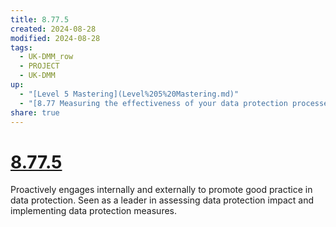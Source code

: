 ```yaml
---
title: 8.77.5
created: 2024-08-28
modified: 2024-08-28
tags:
  - UK-DMM_row
  - PROJECT
  - UK-DMM
up:
  - "[Level 5 Mastering](Level%205%20Mastering.md)"
  - "[8.77 Measuring the effectiveness of your data protection processes](8.77%20Measuring%20the%20effectiveness%20of%20your%20data%20protection%20processes.md)"
share: true
---
```

# [8.77.5](8.77.5.md)

Proactively engages internally and externally to promote good practice in data protection. Seen as a leader in assessing data protection impact and implementing data protection measures.
